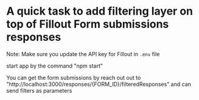# A quick task to add filtering layer on top of Fillout Form submissions responses

Note:
Make sure you update the API key for Fillout in `.env` file

start app by the command "npm start"

You can get the form submissions by reach out out to "http://localhost:3000/responses/{FORM_ID}/filteredResponses" and can send filters as parameters
